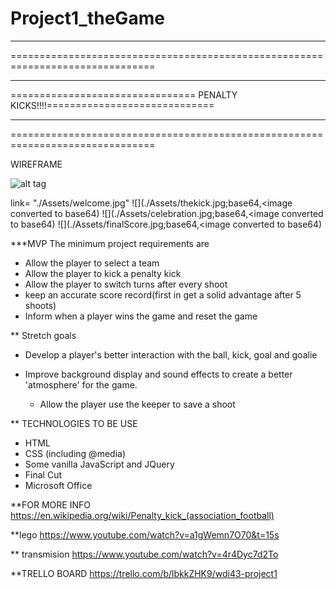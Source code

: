 # Project1_theGame


*******************************************************************************
===============================================================================
*******************************************************************************
================================ PENALTY KICKS!!!!=============================
*******************************************************************************
===============================================================================

WIREFRAME

![alt tag](https://raw.githubusercontent.com/DonmRe/Project1_theGame/Assets/media/welcome.jpg)

link= "./Assets/welcome.jpg"
![](./Assets/thekick.jpg;base64,<image converted to base64)
![](./Assets/celebration.jpg;base64,<image converted to base64)
![](./Assets/finalScore.jpg;base64,<image converted to base64)


***MVP
The minimum project requirements are
  - Allow the player to select a team
  - Allow the player to kick a penalty kick
  - Allow the player to switch turns after every shoot
  - keep an accurate score record(first in get a solid advantage after 5 shoots)
  - Inform when a player wins the game and reset the game


** Stretch goals

- Develop a player's better interaction with the ball, kick, goal and goalie

- Improve background display and sound effects to create a better 'atmosphere' for
  the game.

  - Allow the player use the keeper to save a shoot


** TECHNOLOGIES TO BE USE

- HTML
- CSS (including @media)
- Some vanilla JavaScript and JQuery
- Final Cut
- Microsoft Office



 **FOR MORE INFO https://en.wikipedia.org/wiki/Penalty_kick_(association_football)

 **lego https://www.youtube.com/watch?v=a1gWemn7O70&t=15s

 ** transmision https://www.youtube.com/watch?v=4r4Dyc7d2To

 **TRELLO BOARD
 https://trello.com/b/lbkkZHK9/wdi43-project1
